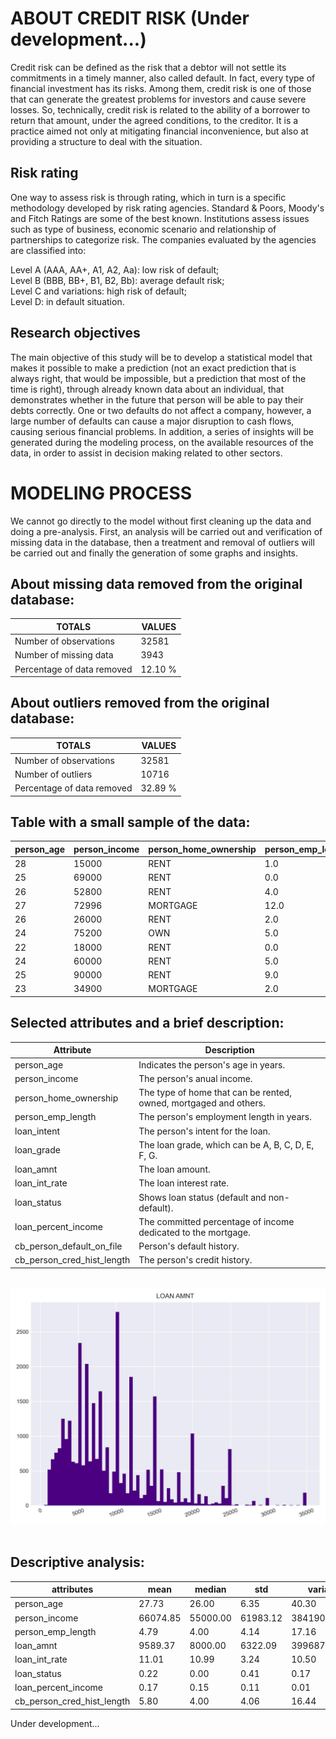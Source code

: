 # ABOUT CREDIT RISK (Under development...)
Credit risk can be defined as the risk that a debtor will not settle its commitments in a timely manner, also called default. In fact, every type of financial investment has its risks. Among them, credit risk is one of those that can generate the greatest problems for investors and cause severe losses. So, technically, credit risk is related to the ability of a borrower to return that amount, under the agreed conditions, to the creditor. It is a practice aimed not only at mitigating financial inconvenience, but also at providing a structure to deal with the situation.

## Risk rating
One way to assess risk is through rating, which in turn is a specific methodology developed by risk rating agencies. Standard & Poors, Moody's and Fitch Ratings are some of the best known. Institutions assess issues such as type of business, economic scenario and relationship of partnerships to categorize risk. The companies evaluated by the agencies are classified into:

Level A (AAA, AA+, A1, A2, Aa): low risk of default; <br />
Level B (BBB, BB+, B1, B2, Bb): average default risk; <br />
Level C and variations: high risk of default; <br />
Level D: in default situation.

## Research objectives 
The main objective of this study will be to develop a statistical model that makes it possible to make a prediction (not an exact prediction that is always right, that would be impossible, but a prediction that most of the time is right), through already known data about an individual, that demonstrates whether in the future that person will be able to pay their debts correctly. One or two defaults do not affect a company, however, a large number of defaults can cause a major disruption to cash flows, causing serious financial problems. In addition, a series of insights will be generated during the modeling process, on the available resources of the data, in order to assist in decision making related to other sectors.

# MODELING PROCESS
We cannot go directly to the model without first cleaning up the data and doing a pre-analysis. First, an analysis will be carried out and verification of missing data in the database, then a treatment and removal of outliers will be carried out and finally the generation of some graphs and insights.

## About missing data removed from the original database:      

| TOTALS                     | VALUES                         
|----------------------------|--------------------------------
| Number of observations     | 32581
| Number of missing data     | 3943
| Percentage of data removed | 12.10 %


## About outliers removed from the original database:      

| TOTALS                     | VALUES                         
|----------------------------|--------------------------------
| Number of observations     | 32581
| Number of outliers         | 10716
| Percentage of data removed | 32.89 %


## Table with a small sample of the data:

person_age|person_income|person_home_ownership|person_emp_length|loan_intent|loan_grade|loan_amnt|loan_int_rate|loan_status|loan_percent_income|cb_person_default_on_file|cb_person_cred_hist_length
|-|-|-|-|-|-|-|-|-|-|-|-
28|15000|RENT|1.0|PERSONAL|A|5000|7.4|1|0.33|N|9
25|69000|RENT|0.0|HOMEIMPROVEMENT|E|15000|16.7|1|0.22|Y|3
26|52800|RENT|4.0|VENTURE|B|8975|10.99|0|0.17|N|2
27|72996|MORTGAGE|12.0|EDUCATION|A|9200|6.03|0|0.13|N|8
26|26000|RENT|2.0|DEBTCONSOLIDATION|C|3825|14.27|0|0.15|N|4
24|75200|OWN|5.0|EDUCATION|A|6500|7.14|0|0.09|N|2
22|18000|RENT|0.0|MEDICAL|B|3600||1|0.2|N|3
24|60000|RENT|5.0|HOMEIMPROVEMENT|D|3400||0|0.06|N|2
25|90000|RENT|9.0|HOMEIMPROVEMENT|C|6000|13.49|0|0.07|N|4
23|34900|MORTGAGE|2.0|MEDICAL|F|4000||1|0.11|Y|4


## Selected attributes and a brief description:

Attribute|Description
|-|-
|person_age| Indicates the person's age in years.
|person_income| The person's anual income.
|person_home_ownership| The type of home that can be rented, owned, mortgaged and others.
|person_emp_length| The person's employment length in years.
|loan_intent| The person's intent for the loan.
|loan_grade| The loan grade, which can be A, B, C, D, E, F, G.
|loan_amnt| The loan amount.
|loan_int_rate| The loan interest rate.
|loan_status| Shows loan status (default and non-default).
|loan_percent_income| The committed percentage of income dedicated to the mortgage.
|cb_person_default_on_file| Person's default history.
|cb_person_cred_hist_length| The person's credit history.

<p float="left">
	<br />
	<img src="/1_results/3_hist_loan_amnt.jpg" width="600" />
	<br />
	<br />
</p>

## Descriptive analysis:

attributes|mean|median|std|variance|lower|higher
|-|-|-|-|-|-|-
person_age|27.73|26.00|6.35|40.30|20.00|144.00
person_income|66074.85|55000.00|61983.12|3841907061.81|4000.00|6000000.00
person_emp_length|4.79|4.00|4.14|17.16|0.00|123.00
loan_amnt|9589.37|8000.00|6322.09|39968779.56|500.00|35000.00
loan_int_rate|11.01|10.99|3.24|10.50|5.42|23.22
loan_status|0.22|0.00|0.41|0.17|0.00|1.00
loan_percent_income|0.17|0.15|0.11|0.01|0.00|0.83
cb_person_cred_hist_length|5.80|4.00|4.06|16.44|2.00|30.00


Under development...
